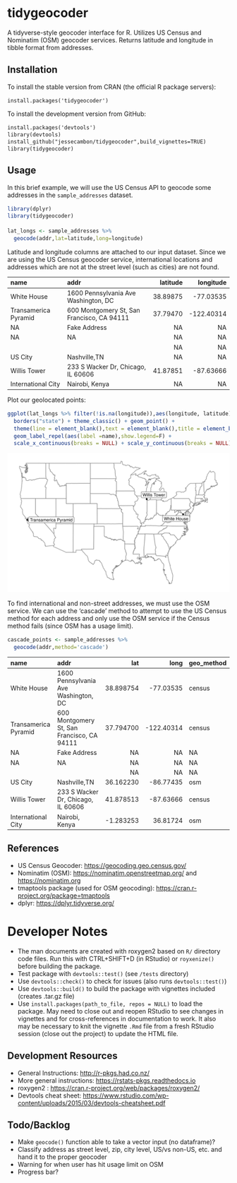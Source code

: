 # tidygeocoder

A tidyverse-style geocoder interface for R. Utilizes US Census and Nominatim (OSM) geocoder services. Returns latitude and longitude in tibble format from addresses.

## Installation

To install the stable version from CRAN (the official R package servers):

```
install.packages('tidygeocoder')
```

To install the development version from GitHub:

```
install.packages('devtools')
library(devtools)
install_github("jessecambon/tidygeocoder",build_vignettes=TRUE)
library(tidygeocoder)
```

## Usage
In this brief example, we will use the US Census API to geocode some addresses in the `sample_addresses` dataset.

``` r
library(dplyr)
library(tidygeocoder)

lat_longs <- sample_addresses %>% 
  geocode(addr,lat=latitude,long=longitude)
```

Latitude and longitude columns are attached to our input
dataset. Since we are using the US Census geocoder service, international locations and addresses which are not at the street level (such as cities) are not found.


| name                 | addr                                       | latitude |   longitude |
| :------------------- | :----------------------------------------- | -------: | ----------: |
| White House          | 1600 Pennsylvania Ave Washington, DC       | 38.89875 |  \-77.03535 |
| Transamerica Pyramid | 600 Montgomery St, San Francisco, CA 94111 | 37.79470 | \-122.40314 |
| NA                   | Fake Address                               |       NA |          NA |
| NA                   | NA                                         |       NA |          NA |
|                      |                                            |       NA |          NA |
| US City              | Nashville,TN                               |       NA |          NA |
| Willis Tower         | 233 S Wacker Dr, Chicago, IL 60606         | 41.87851 |  \-87.63666 |
| International City   | Nairobi, Kenya                             |       NA |          NA |

Plot our geolocated points:

```r
ggplot(lat_longs %>% filter(!is.na(longitude)),aes(longitude, latitude),color="grey98") +
  borders("state") + theme_classic() + geom_point() +
  theme(line = element_blank(),text = element_blank(),title = element_blank()) +
  geom_label_repel(aes(label =name),show.legend=F) +
  scale_x_continuous(breaks = NULL) + scale_y_continuous(breaks = NULL)
```
![](us_map.png)

To find international and non-street addresses, we must use the OSM
service. We can use the ‘cascade’ method to attempt to use the US Census
method for each address and only use the OSM service if the Census
method fails (since OSM has a usage limit).

``` r
cascade_points <- sample_addresses %>% 
  geocode(addr,method='cascade')
```

| name                 | addr                                       |        lat |         long | geo\_method |
| :------------------- | :----------------------------------------- | ---------: | ----------: | :---------- |
| White House          | 1600 Pennsylvania Ave Washington, DC       |  38.898754 |  \-77.03535 | census      |
| Transamerica Pyramid | 600 Montgomery St, San Francisco, CA 94111 |  37.794700 | \-122.40314 | census      |
| NA                   | Fake Address                               |         NA |          NA | NA          |
| NA                   | NA                                         |         NA |          NA | NA          |
|                      |                                            |         NA |          NA | NA          |
| US City              | Nashville,TN                               |  36.162230 |  \-86.77435 | osm         |
| Willis Tower         | 233 S Wacker Dr, Chicago, IL 60606         |  41.878513 |  \-87.63666 | census      |
| International City   | Nairobi, Kenya                             | \-1.283253 |    36.81724 | osm         |

## References
* US Census Geocoder: https://geocoding.geo.census.gov/
* Nominatim (OSM): https://nominatim.openstreetmap.org/ and https://nominatim.org
* tmaptools package (used for OSM geocoding): https://cran.r-project.org/package=tmaptools
* dplyr: https://dplyr.tidyverse.org/


# Developer Notes
* The man documents are created with roxygen2 based on `R/` directory code files. Run this with CTRL+SHIFT+D (in RStudio) or `royxenize()` before building the package.
* Test package with `devtools::test()` (see `/tests` directory)
* Use `devtools::check()` to check for issues (also runs `devtools::test()`)
* Use `devtools::build()` to build the package with vignettes included (creates .tar.gz file)
* Use `install.packages(path_to_file, repos = NULL)` to load the package. May need to close out and reopen RStudio to see changes in vignettes and for cross-references in documentation to work. It also may be necessary to knit the vignette `.Rmd` file from a fresh RStudio session (close out the project) to update the HTML file.

## Development Resources
* General Instructions: http://r-pkgs.had.co.nz/
* More general instructions: https://rstats-pkgs.readthedocs.io
* roxygen2 : https://cran.r-project.org/web/packages/roxygen2/
* Devtools cheat sheet: https://www.rstudio.com/wp-content/uploads/2015/03/devtools-cheatsheet.pdf

## Todo/Backlog
* Make `geocode()` function able to take a vector input (no dataframe)?
* Classify address as street level, zip, city level, US/vs non-US, etc. and hand it to the proper geocoder
* Warning for when user has hit usage limit on OSM
* Progress bar?
